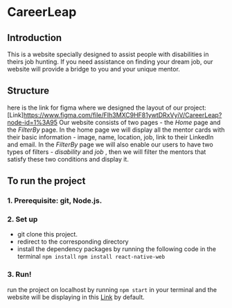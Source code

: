 # CareerLeap

## Introduction

This is a website specially designed to assist people with disabilities in theirs job hunting. If you need assistance on finding your dream job, our website will provide a bridge to you and your unique mentor.

## Structure

here is the link for figma where we designed the layout of our project: [Link]https://www.figma.com/file/FIh3MXC9HF81ywtDRxVyiV/CareerLeap?node-id=1%3A95
Our website consists of two pages - the _Home_ page and the _FilterBy_ page. In the home page we will display all the mentor cards with their basic information - image, name, location, job, link to their LinkedIn and email. In the _FilterBy_ page we will also enable our users to have two types of filters - _disability_ and _job_ , then we will filter the mentors that satisfy these two conditions and display it.

## To run the project

### 1. Prerequisite: git, Node.js.

### 2. Set up

- git clone this project.
- redirect to the corresponding directory
- install the dependency packages by running the following code in the terminal `npm install` `npm install react-native-web`

### 3. Run!

run the project on localhost by running `npm start` in your terminal and the website will be displaying in this [Link](http://localhost:3000/) by default.
